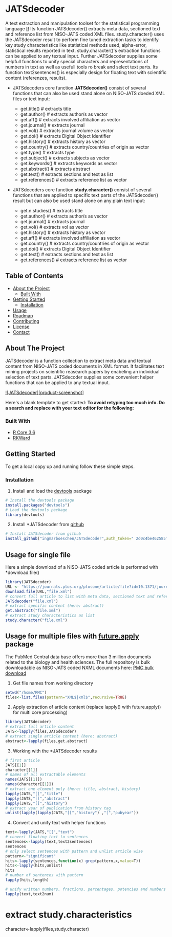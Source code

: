 # JATSdecoder
A text extraction and manipulation toolset for the statistical programming language [R](www.r-project.org)
Its function JATSdecoder() extracts meta data, sectioned text and reference list from NISO-JATS coded XML files.
study.character() uses the JATSdecoder result to perform fine tuned extraction tasks to identify key study characteristics like statistical methods used, alpha-error, statistical results reported in text. study.character()'s extraction functions can be applied to any textual input.
Further JATSdecoder supplies some helpfull functions to unify special characters and representations of numbers in text as well as usefull tools ro break and select text parts. Its function text2sentences() is especially design for floating text with scientific content (referenzes, results).

- JATSdecoders core function **JATSdecoder()** consist of several functions that can also be used stand alone on NISO-JATS doeded XML files or text input:
  - get.title()      # extracts title
  - get.author()     # extracts author/s as vector
  - get.aff()        # extracts involved affiliation as vector
  - get.journal()    # extracts journal
  - get.vol()        # extracts journal volume as vector
  - get.doi()        # extracts Digital Object Identifier
  - get.history()    # extracts history as vector
  - get.country()    # extracts country/countries of origin as vector
  - get.type()       # extracts type
  - get.subject()    # extracts subjects as vector
  - get.keywords()   # extracts keywords as vector
  - get.abstract()   # extracts abstract
  - get.text()       # extracts sections and text as list
  - get.references() # extracts reference list as vector


- JATSdecoders core function **study.character()** consist of several functions that are applied to specific text parts of the JATSdecoder() result but can also be used stand alone on any plain text input:
  - get.n.studies()   # extracts title
  - get.author() # extracts author/s as vector
  - get.journal() # extracts journal
  - get.vol()     # extracts vol as vector
  - get.history() # extracts history as vector
  - get.aff()     # extracts involved affiliation as vector
  - get.country() # extracts country/countries of origin as vector
  - get.doi()     # extracts Digital Object Identifier
  - get.text()    # extracts sections and text as list
  - get.references() # extracts reference list as vector

<!-- TABLE OF CONTENTS -->
## Table of Contents

* [About the Project](#about-the-project)
  * [Built With](#built-with)
* [Getting Started](#getting-started)
  * [Installation](#installation)
* [Usage](#usage)
* [Roadmap](#roadmap)
* [Contributing](#contributing)
* [License](#license)
* [Contact](#contact)



<!-- ABOUT THE PROJECT -->
## About The Project
JATSdecoder is a function collection to extract meta data and textual content from NISO-JATS coded documents in XML format. It facilitates text mining projects on scientific reasearch papers by enabeling an individual selection of text parts.
JATSdecoder supplies some convenient helper functions that can be applied to any textual input.

[![JATSdecoder][product-screenshot]](https://example.com)

Here's a blank template to get started:
**To avoid retyping too much info. Do a search and replace with your text editor for the following:**


### Built With
* [R Core 3.6](www.r-project.org)
* [RKWard](https://rkward.kde.org/)


<!-- GETTING STARTED -->
## Getting Started

To get a local copy up and running follow these simple steps.

### Installation
1. Install and load the [devtools](https://github.com/r-lib/devtools) package
``` r
# Install the devtools package
install.packages("devtools")
# Load the devtools package
library(devtools)
``` 
2. Install *JATSdecoder from [github](https://github.com/ingmarboeschen/JATSdecoder)
``` r
# Install JATSdecoder from github
install_github("ingmarboeschen/JATSdecoder",auth_token=" 2d0c4be462585f84b38817a2690e16a699de5dc7")
```

<!-- USAGE EXAMPLES -->
## Usage for single file
Here a simple download of a NISO-JATS coded article is performed with *download.file()
``` r
library(JATSdecoder)
URL <- "https://journals.plos.org/plosone/article/file?id=10.1371/journal.pone.0114876&type=manuscript"
download.file(URL,"file.xml")
# convert full article to list with meta data, sectioned text and referenz list
JATSdecoder("file.xml")
# extract specific content (here: abstract)
get.abstract("file.xml")
# extract study characteristics as list
study.character("file.xml")
```

## Usage for multiple files with [future.apply](https://github.com/HenrikBengtsson/future.apply) package
The PubMed Central data base offers more than 3 million documents related to the biology and health sciences. The full repository is bulk downloadable as NISO-JATS coded NXML documents here: [PMC bulk download](https://ftp.ncbi.nlm.nih.gov/pub/pmc/oa_bulk/) 

1. Get file names from working directory
``` r
setwd("/home/PMC")
files<-list.files(pattern="XML$|xml$",recursive=TRUE)
``` 
2. Apply extraction of article content (replace lapply() with future.apply() for multi core processing)
``` r
library(JATSdecoder)
# extract full article content
JATS<-lapply(files,JATSdecoder)
# extract single article content (here: abstract)
abstract<-lapply(files,get.abstract)
```
3. Working with the *JATSdecoder results
``` r
# first article
JATS[[1]] 
character[[1]] 
# names of all extractable elements
names(JATS[[1]])
names(character[[1]])
# extract one element only (here: title, abstract, history)
lapply(JATS,"[[","title") 
lapply(JATS,"[[","abstract") 
lapply(JATS,"[[","history") 
# extract year of publication from history tag
unlist(lapply(lapply(JATS,"[[","history") ,"[","pubyear"))
``` 
4. Convert and unify text with helper functions
``` r
text<-lapply(JATS,"[[","text") 
# convert floating text to sentences
sentences<-lapply(text,text2sentences)
sentences
# only select sentences with pattern and unlist article wise
pattern<-"significant"
hits<-lapply(sentences,function(x) grep(pattern,x,value=T))
hits<-lapply(hits,unlist)
hits
# number of sentences with pattern
lapply(hits,length)

# unify written numbers, fractions, percentages, potencies and numbers denoted with e+num to digit number
lapply(text,text2num)
``` 

# extract study.characteristics
character<-lapply(files,study.character)
